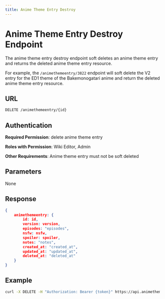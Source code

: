 ```yaml
---
title: Anime Theme Entry Destroy
---
```


# Anime Theme Entry Destroy Endpoint 

The anime theme entry destroy endpoint soft deletes an anime theme entry and returns the deleted anime theme entry resource.

For example, the `/animethemeentry/3822` endpoint will soft delete the V2 entry for the ED1 theme of the Bakemonogatari anime and return the deleted anime theme entry resource.

## URL

```sh
DELETE /animethemeentry/{id}
```

## Authentication

**Required Permission**: delete anime theme entry

**Roles with Permission**: Wiki Editor, Admin

**Other Requirements**: Anime theme entry must not be soft deleted

## Parameters

None

## Response

```json
{
    animethemeentry: {
        id: id,
        version: version,
        episodes: "episodes",
        nsfw: nsfw,
        spoiler: spoiler,
        notes: "notes",
        created_at: "created_at",
        updated_at: "updated_at",
        deleted_at: "deleted_at"
    }
}
```

## Example

```bash
curl -X DELETE -H "Authorization: Bearer {token}" https://api.animethemes.moe/animethemeentry/3822
```
